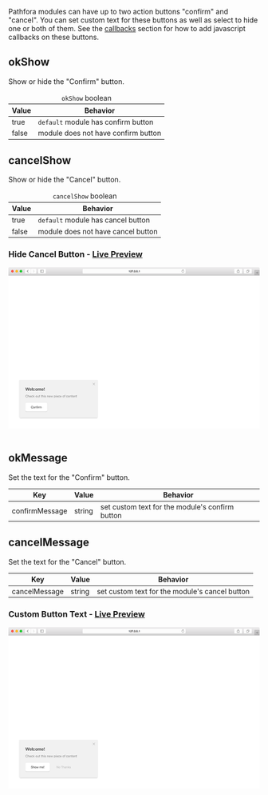 Pathfora modules can have up to two action buttons "confirm" and "cancel". You can set custom text for these buttons as well as select to hide one or both of them. See the [callbacks](callbacks.md) section for how to add javascript callbacks on these buttons.

## okShow

Show or hide the "Confirm" button.

<table>
  <thead>
    <tr>
      <td colspan="2" align="center"><code>okShow</code> boolean</td>
    </tr>
    <tr>
      <th>Value</th>
      <th>Behavior</th>
    </tr>
  </thead>
  
  <tr>
    <td>true</td>
    <td><code>default</code> module has confirm button</td>
  </tr>
  <tr>
    <td>false</td>
    <td>module does not have confirm button</td>
  </tr>
</table>


## cancelShow

Show or hide the "Cancel" button.

<table>
  <thead>
    <tr>
      <td colspan="2" align="center"><code>cancelShow</code> boolean</td>
    </tr>
    <tr>
      <th>Value</th>
      <th>Behavior</th>
    </tr>
  </thead>
  
  <tr>
    <td>true</td>
    <td><code>default</code> module has cancel button</td>
  </tr>
  <tr>
    <td>false</td>
    <td>module does not have cancel button</td>
  </tr>
</table>

### Hide Cancel Button - [Live Preview](../../examples/preview/customization/buttons/cancelShow.html)

![Form Placeholders](../examples/img/customization/buttons/cancelShow.png)

<pre data-src="../../examples/src/customization/buttons/cancelShow.js"></pre>


## okMessage

Set the text for the "Confirm" button.

<table>
  <thead>
    <tr>
      <th>Key</th>
      <th>Value</th>
      <th>Behavior</th>
    </tr>
  </thead>
  
  <tr>
    <td>confirmMessage</td>
    <td>string</td>
    <td>set custom text for the module's confirm button</td>
  </tr>
</table>


## cancelMessage

Set the text for the "Cancel" button.

<table>
  <thead>
    <tr>
      <th>Key</th>
      <th>Value</th>
      <th>Behavior</th>
    </tr>
  </thead>
  
  <tr>
    <td>cancelMessage</td>
    <td>string</td>
    <td>set custom text for the module's cancel button</td>
  </tr>
</table>

### Custom Button Text - [Live Preview](../../examples/preview/customization/buttons/buttonMessage.html)

![Form Placeholders](../examples/img/customization/buttons/buttonMessage.png)

<pre data-src="../../examples/src/customization/buttons/buttonMessage.js"></pre>

